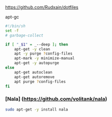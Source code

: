https://github.com/Rudxain/dotfiles


apt-gc

```sh
#!/bin/sh
set -f
# garbage-collect

if [ "_$1" = _--deep ]; then
	apt-get -y clean
	apt -y purge ?config-files
	apt-mark -y minimize-manual
	apt-get -y autopurge
else
	apt-get autoclean
	apt-get autoremove
	apt purge ?config-files
fi
```

### [Nala] (https://github.com/volitank/nala)

```bash
sudo apt-get -y install nala
```
